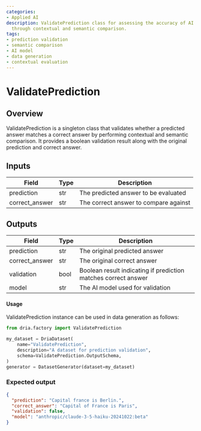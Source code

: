 ```yaml
---
categories:
- Applied AI
description: ValidatePrediction class for assessing the accuracy of AI predictions
  through contextual and semantic comparison.
tags:
- prediction validation
- semantic comparison
- AI model
- data generation
- contextual evaluation
---
```


# ValidatePrediction

## Overview
ValidatePrediction is a singleton class that validates whether a predicted answer matches a correct answer by performing contextual and semantic comparison. It provides a boolean validation result along with the original prediction and correct answer.

## Inputs
| Field | Type | Description |
|-------|------|-------------|
| prediction | str | The predicted answer to be evaluated |
| correct_answer | str | The correct answer to compare against |

## Outputs
| Field | Type | Description |
|-------|------|-------------|
| prediction | str | The original predicted answer |
| correct_answer | str | The original correct answer |
| validation | bool | Boolean result indicating if prediction matches correct answer |
| model | str | The AI model used for validation |

#### Usage

ValidatePrediction instance can be used in data generation as follows:

```python
from dria.factory import ValidatePrediction

my_dataset = DriaDataset(
    name="ValidatePrediction",
    description="A dataset for prediction validation",
    schema=ValidatePrediction.OutputSchema,
)
generator = DatasetGenerator(dataset=my_dataset)
```

### Expected output

```json
{
  "prediction": "Capital france is Berlin.",
  "correct_answer": "Capital of France is Paris",
  "validation": false,
  "model": "anthropic/claude-3-5-haiku-20241022:beta"
}
```